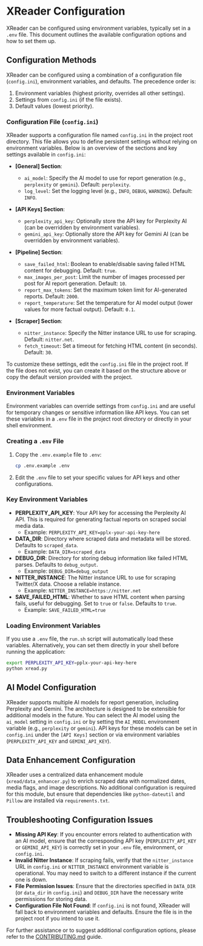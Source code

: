# XReader Configuration

XReader can be configured using environment variables, typically set in a `.env` file. This document outlines the available configuration options and how to set them up.

## Configuration Methods

XReader can be configured using a combination of a configuration file (`config.ini`), environment variables, and defaults. The precedence order is:
1. Environment variables (highest priority, overrides all other settings).
2. Settings from `config.ini` (if the file exists).
3. Default values (lowest priority).

### Configuration File (`config.ini`)

XReader supports a configuration file named `config.ini` in the project root directory. This file allows you to define persistent settings without relying on environment variables. Below is an overview of the sections and key settings available in `config.ini`:

- **[General] Section**:
  - `ai_model`: Specify the AI model to use for report generation (e.g., `perplexity` or `gemini`). Default: `perplexity`.
  - `log_level`: Set the logging level (e.g., `INFO`, `DEBUG`, `WARNING`). Default: `INFO`.

- **[API Keys] Section**:
  - `perplexity_api_key`: Optionally store the API key for Perplexity AI (can be overridden by environment variables).
  - `gemini_api_key`: Optionally store the API key for Gemini AI (can be overridden by environment variables).

- **[Pipeline] Section**:
  - `save_failed_html`: Boolean to enable/disable saving failed HTML content for debugging. Default: `true`.
  - `max_images_per_post`: Limit the number of images processed per post for AI report generation. Default: `10`.
  - `report_max_tokens`: Set the maximum token limit for AI-generated reports. Default: `2000`.
  - `report_temperature`: Set the temperature for AI model output (lower values for more factual output). Default: `0.1`.

- **[Scraper] Section**:
  - `nitter_instance`: Specify the Nitter instance URL to use for scraping. Default: `nitter.net`.
  - `fetch_timeout`: Set a timeout for fetching HTML content (in seconds). Default: `30`.

To customize these settings, edit the `config.ini` file in the project root. If the file does not exist, you can create it based on the structure above or copy the default version provided with the project.

### Environment Variables

Environment variables can override settings from `config.ini` and are useful for temporary changes or sensitive information like API keys. You can set these variables in a `.env` file in the project root directory or directly in your shell environment.

### Creating a `.env` File

1. Copy the `.env.example` file to `.env`:
   ```bash
   cp .env.example .env
   ```
2. Edit the `.env` file to set your specific values for API keys and other configurations.

### Key Environment Variables

- **PERPLEXITY_API_KEY**: Your API key for accessing the Perplexity AI API. This is required for generating factual reports on scraped social media data.
  - Example: `PERPLEXITY_API_KEY=pplx-your-api-key-here`
- **DATA_DIR**: Directory where scraped data and metadata will be stored. Defaults to `scraped_data`.
  - Example: `DATA_DIR=scraped_data`
- **DEBUG_DIR**: Directory for storing debug information like failed HTML parses. Defaults to `debug_output`.
  - Example: `DEBUG_DIR=debug_output`
- **NITTER_INSTANCE**: The Nitter instance URL to use for scraping Twitter/X data. Choose a reliable instance.
  - Example: `NITTER_INSTANCE=https://nitter.net`
- **SAVE_FAILED_HTML**: Whether to save HTML content when parsing fails, useful for debugging. Set to `true` or `false`. Defaults to `true`.
  - Example: `SAVE_FAILED_HTML=true`

### Loading Environment Variables

If you use a `.env` file, the `run.sh` script will automatically load these variables. Alternatively, you can set them directly in your shell before running the application:

```bash
export PERPLEXITY_API_KEY=pplx-your-api-key-here
python xread.py
```

## AI Model Configuration

XReader supports multiple AI models for report generation, including Perplexity and Gemini. The architecture is designed to be extensible for additional models in the future. You can select the AI model using the `ai_model` setting in `config.ini` or by setting the `AI_MODEL` environment variable (e.g., `perplexity` or `gemini`). API keys for these models can be set in `config.ini` under the `[API Keys]` section or via environment variables (`PERPLEXITY_API_KEY` and `GEMINI_API_KEY`).

## Data Enhancement Configuration

XReader uses a centralized data enhancement module (`xread/data_enhancer.py`) to enrich scraped data with normalized dates, media flags, and image descriptions. No additional configuration is required for this module, but ensure that dependencies like `python-dateutil` and `Pillow` are installed via `requirements.txt`.

## Troubleshooting Configuration Issues

- **Missing API Key**: If you encounter errors related to authentication with an AI model, ensure that the corresponding API key (`PERPLEXITY_API_KEY` or `GEMINI_API_KEY`) is correctly set in your `.env` file, environment, or `config.ini`.
- **Invalid Nitter Instance**: If scraping fails, verify that the `nitter_instance` URL in `config.ini` or `NITTER_INSTANCE` environment variable is operational. You may need to switch to a different instance if the current one is down.
- **File Permission Issues**: Ensure that the directories specified in `DATA_DIR` (or `data_dir` in `config.ini`) and `DEBUG_DIR` have the necessary write permissions for storing data.
- **Configuration File Not Found**: If `config.ini` is not found, XReader will fall back to environment variables and defaults. Ensure the file is in the project root if you intend to use it.

For further assistance or to suggest additional configuration options, please refer to the [CONTRIBUTING.md](CONTRIBUTING.md) guide.
